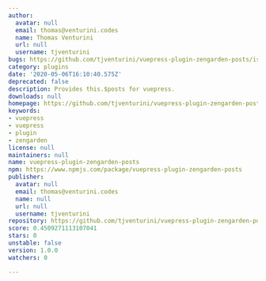 ```yaml
---
author:
  avatar: null
  email: thomas@venturini.codes
  name: Thomas Venturini
  url: null
  username: tjventurini
bugs: https://github.com/tjventurini/vuepress-plugin-zengarden-posts/issues
category: plugins
date: '2020-05-06T16:10:40.575Z'
deprecated: false
description: Provides this.$posts for vuepress.
downloads: null
homepage: https://github.com/tjventurini/vuepress-plugin-zengarden-posts#readme
keywords:
- vuepress
- vuepress
- plugin
- zengarden
license: null
maintainers: null
name: vuepress-plugin-zengarden-posts
npm: https://www.npmjs.com/package/vuepress-plugin-zengarden-posts
publisher:
  avatar: null
  email: thomas@venturini.codes
  name: null
  url: null
  username: tjventurini
repository: https://github.com/tjventurini/vuepress-plugin-zengarden-posts
score: 0.4509271113107041
stars: 0
unstable: false
version: 1.0.0
watchers: 0

---
```


